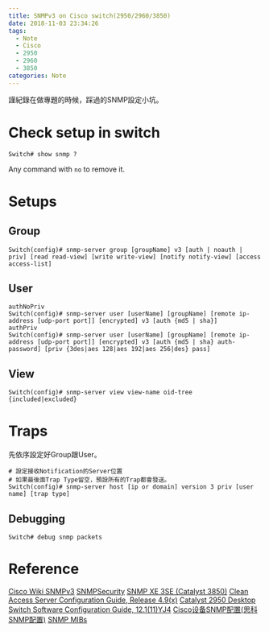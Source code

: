 ```yaml
---
title: SNMPv3 on Cisco switch(2950/2960/3850)
date: 2018-11-03 23:34:26
tags:
  - Note
  - Cisco
  - 2950
  - 2960
  - 3850
categories: Note
---
```


謹紀錄在做專題的時候，踩過的SNMP設定小坑。
<!-- More -->

# Check setup in switch
```
Switch# show snmp ?
```
Any command with `no` to remove it.

# Setups
## Group
```
Switch(config)# snmp-server group [groupName] v3 [auth | noauth | priv] [read read-view] [write write-view] [notify notify-view] [access access-list] 
```

## User
```
authNoPriv
Switch(config)# snmp-server user [userName] [groupName] [remote ip-address [udp-port port]] [encrypted] v3 [auth {md5 | sha}]
authPriv
Switch(config)# snmp-server user [userName] [groupName] [remote ip-address [udp-port port]] [encrypted] v3 [auth {md5 | sha} auth-password] [priv {3des|aes 128|aes 192|aes 256|des} pass]
```

## View
```
Switch(config)# snmp-server view view-name oid-tree {included|excluded}
```

# Traps
先依序設定好Group跟User。  
```
# 設定接收Notification的Server位置
# 如果最後面Trap Type留空，預設所有的Trap都會發送。
Switch(config)# snmp-server host [ip or domain] version 3 priv [user name] [trap type]
```

## Debugging
```
Switch# debug snmp packets
```


# Reference
[Cisco Wiki SNMPv3](http://docwiki.cisco.com/wiki/Snmp_v3_configurations)
[SNMPSecurity](https://www.cisco.com/c/en/us/support/docs/ip/simple-network-management-protocol-snmp/20370-snmpsecurity-20370.html)
[SNMP XE 3SE (Catalyst 3850)](https://www.cisco.com/c/en/us/td/docs/ios-xml/ios/snmp/configuration/xe-3se/3850/snmp-xe-3se-3850-book/nm-snmp-snmpv3.html)
[Clean Access Server Configuration Guide, Release 4.9(x)](https://www.cisco.com/c/en/us/td/docs/security/nac/appliance/configuration_guide/49x/cas/49xcas-book/s_apx_mib.html)
[Catalyst 2950 Desktop Switch Software Configuration Guide, 12.1(11)YJ4](https://www.cisco.com/c/en/us/td/docs/switches/lan/catalyst2950/software/release/12-1_11_yj4/configuration/guide/lrescg.html)
[Cisco设备SNMP配置(思科SNMP配置)](http://www.zhetao.com/content89)
[SNMP MIBs](http://mibs.snmplabs.com/asn1/)
